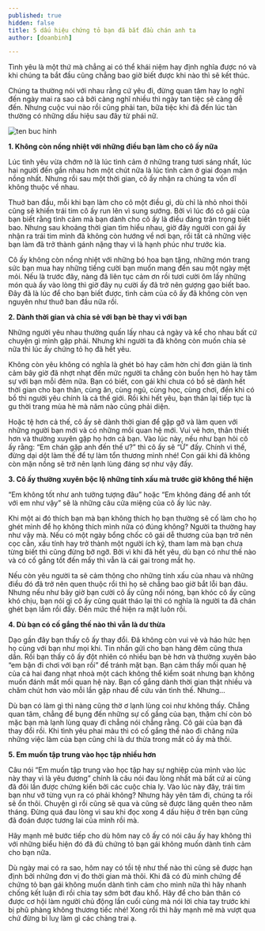 ```yaml
---
published: true
hidden: false
title: 5 dấu hiệu chứng tỏ bạn đã bắt đầu chán anh ta
author: [doanbinh]

---
```


Tình yêu là một thứ mà chẳng ai có thể khái niệm hay định nghĩa được nó và khi chúng ta bắt đầu cũng chẳng bao giờ biết được khi nào thì sẽ kết thúc. 

Chúng ta thường nói với nhau rằng cứ yêu đi, đừng quan tâm hay lo nghĩ đến ngày mai ra sao cả bởi càng nghĩ nhiều thì ngày tan tiệc sẽ càng dễ đến. Nhưng cuộc vui nào rồi cũng phải tan, bữa tiệc khi đã đến lúc tàn thường có những dấu hiệu sau đây từ phái nữ.

![ten buc hinh](https://i.a4vn.com/2017/6/7/5-dau-hieu-chung-to-ban-da-bat-dau-chan-anh-ta-va-moi-quan-he-na-99a183.jpg "ten buc hinh")

**1. Không còn nồng nhiệt với những điều bạn làm cho cô ấy nữa**

Lúc tình yêu vừa chớm nở là lúc tình cảm ở những trang tươi sáng nhất, lúc hai người đến gần nhau hơn một chút nữa là lúc tình cảm ở giai đoạn mặn nồng nhất. Nhưng rồi sau một thời gian, cô ấy nhận ra chúng ta vốn dĩ không thuộc về nhau.

Thuở ban đầu, mỗi khi bạn làm cho cô một điều gì, dù chỉ là nhỏ nhoi thôi cũng sẽ khiến trái tim cô ấy run lên vì sung sướng. Bởi vì lúc đó cô gái của bạn biết rằng tình cảm mà bạn dành cho cô ấy là điều đáng trân trọng biết bao. Nhưng sau khoảng thời gian tìm hiểu nhau, giờ đây người con gái ấy nhận ra trái tim mình đã không còn hướng về nơi bạn, rồi tất cả những việc bạn làm đã trở thành gánh nặng thay vì là hạnh phúc như trước kia.

Cô ấy không còn nồng nhiệt với những bó hoa bạn tặng, những món trang sức bạn mua hay những tiếng cười bạn muốn mang đến sau một ngày mệt mỏi. Nếu là trước đây, nàng đã liên tục cảm ơn rồi tươi cười ôm lấy những món quà ấy vào lòng thì giờ đây nụ cười ấy đã trở nên gượng gạo biết bao. Đây đã là lúc để cho bạn biết được, tình cảm của cô ấy đã không còn vẹn nguyên như thuở ban đầu nữa rồi.

**2. Dành thời gian và chia sẻ với bạn bè thay vì với bạn**

Những người yêu nhau thường quấn lấy nhau cả ngày và kể cho nhau bất cứ chuyện gì mình gặp phải. Nhưng khi người ta đã không còn muốn chia sẻ nữa thì lúc ấy chứng tỏ họ đã hết yêu.

Không còn yêu không có nghĩa là ghét bỏ hay căm hờn chỉ đơn giản là tình cảm bây giờ đã nhợt nhạt đến mức người ta chẳng còn buồn hẹn hò hay tâm sự với bạn mỗi đêm nữa. Bạn có biết, con gái khi chưa có bồ sẽ dành hết thời gian cho bạn thân, cùng ăn, cùng ngủ, cùng học, cùng chơi, đến khi có bồ thì người yêu chính là cả thế giới. Rồi khi hết yêu, bạn thân lại tiếp tục là gu thời trang mùa hè mà năm nào cũng phải diện.

Hoặc tệ hơn cả thế, cô ấy sẽ dành thời gian để gặp gỡ và làm quen với những người bạn mới và có những mối quan hệ mới. Vui vẻ hơn, thân thiết hơn và thường xuyên gặp họ hơn cả bạn. Vào lúc này, nếu như bạn hỏi cô ấy rằng: “Em chán gặp anh đến thế ư?” thì cô ấy sẽ “Ừ” đấy. Chính vì thế, đừng dại dột làm thế để tự làm tổn thương mình nhé! Con gái khi đã không còn mặn nồng sẽ trở nên lạnh lùng đáng sợ như vậy đấy.

**3. Cô ấy thường xuyên bộc lộ những tính xấu mà trước giờ không thể hiện**

“Em không tốt như anh tưởng tượng đâu” hoặc “Em không đáng để anh tốt với em như vậy” sẽ là những câu cửa miệng của cô ấy lúc này.

Khi một ai đó thích bạn mà bạn không thích họ bạn thường sẽ cố làm cho họ ghét mình để họ không thích mình nữa có đúng không? Người ta thường hay như vậy mà. Nếu có một ngày bổng chốc cô gái dễ thương của bạn trở nên cọc cằn, xấu tính hay trở thành một người ích kỹ, tham lam mà bạn chưa từng biết thì cũng đừng bỡ ngỡ. Bởi vì khi đã hết yêu, dù bạn có như thế nào và có cố gắng tốt đến mấy thì vẫn là cái gai trong mắt họ.

Nếu còn yêu người ta sẽ cảm thông cho những tính xấu của nhau và những điều đó đã trở nên quen thuộc rồi thì họ sẽ chẳng bao giờ bắt lỗi bạn đâu. Nhưng nếu như bây giờ bạn cười cô ấy cũng nổi nóng, bạn khóc cô ấy cũng khó chịu, bạn nói gì cô ấy cũng quát tháo lại thì có nghĩa là người ta đã chán ghét bạn lắm rồi đấy. Đến mức thể hiện ra mặt luôn rồi.

**4. Dù bạn có cố gắng thế nào thì vẫn là dư thừa**

Dạo gần đây bạn thấy cô ấy thay đổi. Đã không còn vui vẻ và háo hức hẹn họ cùng với bạn như mọi khi. Tin nhắn gửi cho bạn hàng đêm cũng thưa dần. Rồi bạn thấy cô ấy đột nhiên có nhiều bạn bè hơn và thường xuyên bảo “em bận đi chơi với bạn rồi” để tránh mặt bạn. Bạn cảm thấy mối quan hệ của cả hai đang nhạt nhoà một cách không thể kiểm soát nhưng bạn không muốn đánh mất mối quan hệ này. Bạn cố gắng dành thời gian thật nhiều và chăm chút hơn vào mỗi lần gặp nhau để cứu vãn tình thế. Nhưng…

Dù bạn có làm gì thì nàng cũng thờ ơ lạnh lùng coi như không thấy. Chẳng quan tâm, chẳng để bụng đến những sự cố gắng của bạn, thậm chí còn bỏ mặc bạn mà lạnh lùng quay đi chẳng nói chẳng rằng. Cô gái của bạn đã thay đổi rồi. Khi tình yêu phai màu thì có cố gắng thế nào đi chăng nữa những việc làm của bạn cũng chỉ là dư thừa trong mắt cô ấy mà thôi.

**5. Em muốn tập trung vào học tập nhiều hơn**

Câu nói “Em muốn tập trung vào học tập hay sự nghiệp của mình vào lúc này thay vì là yêu đương” chính là câu nói đau lòng nhất mà bất cứ ai cũng đã đôi lần được chứng kiến bởi các cuộc chia ly. Vào lúc này đây, trái tim bạn như vỡ từng vụn ra có phải không? Nhưng hãy yên tâm đi, chúng ta rồi sẽ ổn thôi. Chuyện gì rồi cũng sẽ qua và cũng sẽ được lãng quên theo năm tháng. Đừng quá đau lòng vì sau khi đọc xong 4 dấu hiệu ở trên bạn cũng đã đoán được tương lai của mình rồi mà.

Hãy mạnh mẽ bước tiếp cho dù hôm nay cô ấy có nói câu ấy hay không thì với những biểu hiện đó đã đủ chứng tỏ bạn gái không muốn dành tình cảm cho bạn nữa.

Dù ngày mai có ra sao, hôm nay có tồi tệ như thế nào thì cũng sẽ được hạn định bởi những đơn vị đo thời gian mà thôi. Khi đã có đủ minh chứng để chứng tỏ bạn gái không muốn dành tình cảm cho mình nữa thì hãy nhanh chống kết luận đi rồi chia tay sớm bớt đau khổ. Hãy để cho bản thân có được cơ hội làm người chủ động lần cuối cùng mà nói lời chia tay trước khi bị phũ phàng không thương tiếc nhé! Xong rồi thì hãy mạnh mẽ mà vượt qua chứ đừng bi luỵ làm gì các chàng trai ạ.
